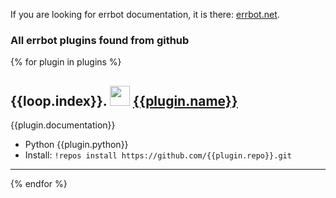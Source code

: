 If you are looking for errbot documentation, it is there: [errbot.net](http://errbot.net/).

### All errbot plugins found from github

{% for plugin in plugins %}
## {{loop.index}}\. <img src="{{plugin.avatar_url}}" width="32">  [{{plugin.name}}](https://github.com/{{plugin.repo}})

{{plugin.documentation}}

- Python {{plugin.python}}
- Install: `!repos install https://github.com/{{plugin.repo}}.git`

---
{% endfor %}
